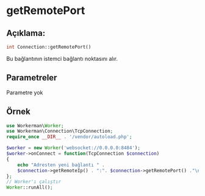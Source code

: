 # getRemotePort
## Açıklama:
```php
int Connection::getRemotePort()
```

Bu bağlantının istemci bağlantı noktasını alır.

## Parametreler

Parametre yok

## Örnek

```php
use Workerman\Worker;
use Workerman\Connection\TcpConnection;
require_once __DIR__ . '/vendor/autoload.php';

$worker = new Worker('websocket://0.0.0.0:8484');
$worker->onConnect = function(TcpConnection $connection)
{
    echo "Adresten yeni bağlantı " .
    $connection->getRemoteIp() . ":". $connection->getRemotePort() ."\n";
};
// Worker'ı çalıştır
Worker::runAll();
```
